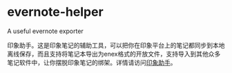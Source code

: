 # evernote-helper

A useful evernote exporter

印象助手。这是印象笔记的辅助工具，可以把你在印象平台上的笔记都同步到本地离线保存，而且支持将笔记本导出为enex格式的开放文件，支持导入到其他众多笔记软件中，让你摆脱印象笔记的绑架。详情请访问[印象助手](https://superassist.net/guide/evernote-assist/index.html)。
